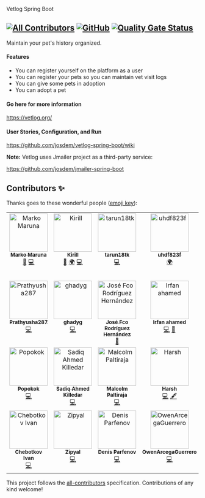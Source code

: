 Vetlog Spring Boot
<!-- ALL-CONTRIBUTORS-BADGE:START - Do not remove or modify this section -->
[![All Contributors](https://img.shields.io/badge/all_contributors-5-orange.svg?style=flat-square)](#contributors-)
[![GitHub](https://github.com/josdem/vetlog-spring-boot/actions/workflows/main.yml/badge.svg)](https://github.com/josdem/vetlog-spring-boot/actions)
[![Quality Gate Status](https://sonarcloud.io/api/project_badges/measure?project=josdem_vetlog-spring-boot&metric=alert_status)](https://sonarcloud.io/summary/new_code?id=josdem_vetlog-spring-boot)
---------------------------------------
Maintain your pet's history organized.

#### Features

* You can register yourself on the platform as a user
* You can register your pets so you can maintain vet visit logs
* You can give some pets in adoption
* You can adopt a pet

#### Go here for more information

https://vetlog.org/

#### User Stories, Configuration, and Run

https://github.com/josdem/vetlog-spring-boot/wiki

**Note:** Vetlog uses Jmailer project as a third-party service:

https://github.com/josdem/jmailer-spring-boot

## Contributors ✨

Thanks goes to these wonderful people ([emoji key](https://allcontributors.org/docs/en/emoji-key)):

<!-- ALL-CONTRIBUTORS-LIST:START - Do not remove or modify this section -->
<!-- prettier-ignore-start -->
<!-- markdownlint-disable -->
<table>
  <tbody>
    <tr>
      <td align="center" valign="top" width="14.28%"><a href="https://github.com/marki2121"><img src="https://avatars.githubusercontent.com/u/44497571?v=4?s=100" width="100px;" alt="Marko Maruna"/><br /><sub><b>Marko Maruna</b></sub></a><br /><a href="https://github.com/josdem/vetlog-spring-boot/pulls?q=is%3Apr+reviewed-by%3Amarki2121" title="Reviewed Pull Requests">👀</a> <a href="https://github.com/josdem/vetlog-spring-boot/commits?author=marki2121" title="Code">💻</a></td>
      <td align="center" valign="top" width="14.28%"><a href="https://github.com/kirillsinyuk"><img src="https://avatars.githubusercontent.com/u/51965753?v=4?s=100" width="100px;" alt="Kirill"/><br /><sub><b>Kirill</b></sub></a><br /><a href="https://github.com/josdem/vetlog-spring-boot/pulls?q=is%3Apr+reviewed-by%3Akirillsinyuk" title="Reviewed Pull Requests">👀</a> <a href="#translation-kirillsinyuk" title="Translation">🌍</a> <a href="https://github.com/josdem/vetlog-spring-boot/commits?author=kirillsinyuk" title="Code">💻</a></td>
      <td align="center" valign="top" width="14.28%"><a href="https://github.com/tarun18tk"><img src="https://avatars.githubusercontent.com/u/97531399?v=4?s=100" width="100px;" alt="tarun18tk"/><br /><sub><b>tarun18tk</b></sub></a><br /><a href="https://github.com/josdem/vetlog-spring-boot/commits?author=tarun18tk" title="Code">💻</a></td>
      <td align="center" valign="top" width="14.28%"><a href="https://github.com/uhdf823f"><img src="https://avatars.githubusercontent.com/u/143468270?v=4?s=100" width="100px;" alt="uhdf823f"/><br /><sub><b>uhdf823f</b></sub></a><br /><a href="#translation-uhdf823f" title="Translation">🌍</a></td>
      <td align="center" valign="top" width="14.28%"><a href="https://www.linkedin.com/in/sindhu-murthy"><img src="https://avatars.githubusercontent.com/u/1637811?v=4?s=100" width="100px;" alt="Sindhu"/><br /><sub><b>Sindhu</b></sub></a><br /><a href="https://github.com/josdem/vetlog-spring-boot/commits?author=sindhunaydu" title="Code">💻</a></td>
      <td align="center" valign="top" width="14.28%"><a href="https://github.com/kaminuma"><img src="https://avatars.githubusercontent.com/u/33448874?v=4?s=100" width="100px;" alt="T.H(kaminuma)"/><br /><sub><b>T.H(kaminuma)</b></sub></a><br /><a href="https://github.com/josdem/vetlog-spring-boot/commits?author=kaminuma" title="Code">💻</a> <a href="#content-kaminuma" title="Content">🖋</a> <a href="https://github.com/josdem/vetlog-spring-boot/pulls?q=is%3Apr+reviewed-by%3Akaminuma" title="Reviewed Pull Requests">👀</a> <a href="https://github.com/josdem/vetlog-spring-boot/issues?q=author%3Akaminuma" title="Bug reports">🐛</a> <a href="#question-kaminuma" title="Answering Questions">💬</a> <a href="#mentoring-kaminuma" title="Mentoring">🧑‍🏫</a> <a href="#infra-kaminuma" title="Infrastructure (Hosting, Build-Tools, etc)">🚇</a></td>
      <td align="center" valign="top" width="14.28%"><a href="https://github.com/yashudhlani"><img src="https://avatars.githubusercontent.com/u/44999427?v=4?s=100" width="100px;" alt="Yash Udhlani"/><br /><sub><b>Yash Udhlani</b></sub></a><br /><a href="https://github.com/josdem/vetlog-spring-boot/commits?author=yashudhlani" title="Code">💻</a> <a href="#mentoring-yashudhlani" title="Mentoring">🧑‍🏫</a></td>
    </tr>
    <tr>
      <td align="center" valign="top" width="14.28%"><a href="https://github.com/Prathyusha287"><img src="https://avatars.githubusercontent.com/u/120239903?v=4?s=100" width="100px;" alt="Prathyusha287"/><br /><sub><b>Prathyusha287</b></sub></a><br /><a href="https://github.com/josdem/vetlog-spring-boot/commits?author=Prathyusha287" title="Code">💻</a></td>
      <td align="center" valign="top" width="14.28%"><a href="https://github.com/ghadyg"><img src="https://avatars.githubusercontent.com/u/136957334?v=4?s=100" width="100px;" alt="ghadyg"/><br /><sub><b>ghadyg</b></sub></a><br /><a href="https://github.com/josdem/vetlog-spring-boot/commits?author=ghadyg" title="Code">💻</a></td>
      <td align="center" valign="top" width="14.28%"><a href="https://github.com/JoseFRH17"><img src="https://avatars.githubusercontent.com/u/64493634?v=4?s=100" width="100px;" alt="José Fco Rodríguez Hernández"/><br /><sub><b>José Fco Rodríguez Hernández</b></sub></a><br /><a href="https://github.com/josdem/vetlog-spring-boot/issues?q=author%3AJoseFRH17" title="Bug reports">🐛</a></td>
      <td align="center" valign="top" width="14.28%"><a href="https://github.com/Irfan0025"><img src="https://avatars.githubusercontent.com/u/95692861?v=4?s=100" width="100px;" alt="Irfan ahamed"/><br /><sub><b>Irfan ahamed</b></sub></a><br /><a href="https://github.com/josdem/vetlog-spring-boot/commits?author=Irfan0025" title="Code">💻</a> <a href="https://github.com/josdem/vetlog-spring-boot/pulls?q=is%3Apr+reviewed-by%3AIrfan0025" title="Reviewed Pull Requests">👀</a></td>
      <td align="center" valign="top" width="14.28%"><a href="https://github.com/tkim602"><img src="https://avatars.githubusercontent.com/u/157748120?v=4?s=100" width="100px;" alt="TaeHo Kim"/><br /><sub><b>TaeHo Kim</b></sub></a><br /><a href="https://github.com/josdem/vetlog-spring-boot/commits?author=tkim602" title="Code">💻</a></td>
      <td align="center" valign="top" width="14.28%"><a href="https://slusy.vercel.app"><img src="https://avatars.githubusercontent.com/u/106076516?v=4?s=100" width="100px;" alt="Achal"/><br /><sub><b>Achal</b></sub></a><br /><a href="https://github.com/josdem/vetlog-spring-boot/commits?author=slusy" title="Code">💻</a></td>
      <td align="center" valign="top" width="14.28%"><a href="https://github.com/samuks123"><img src="https://avatars.githubusercontent.com/u/103591276?v=4?s=100" width="100px;" alt="samuks123"/><br /><sub><b>samuks123</b></sub></a><br /><a href="https://github.com/josdem/vetlog-spring-boot/commits?author=samuks123" title="Code">💻</a></td>
    </tr>
    <tr>
      <td align="center" valign="top" width="14.28%"><a href="https://github.com/Popokok"><img src="https://avatars.githubusercontent.com/u/146879591?v=4?s=100" width="100px;" alt="Popokok"/><br /><sub><b>Popokok</b></sub></a><br /><a href="https://github.com/josdem/vetlog-spring-boot/commits?author=Popokok" title="Code">💻</a></td>
      <td align="center" valign="top" width="14.28%"><a href="https://portfolio-er-killedar-dev.netlify.app/"><img src="https://avatars.githubusercontent.com/u/125464939?v=4?s=100" width="100px;" alt="Sadiq Ahmed Killedar "/><br /><sub><b>Sadiq Ahmed Killedar </b></sub></a><br /><a href="https://github.com/josdem/vetlog-spring-boot/commits?author=Er-Sadiq" title="Code">💻</a></td>
      <td align="center" valign="top" width="14.28%"><a href="https://github.com/krooldonutz"><img src="https://avatars.githubusercontent.com/u/26025886?v=4?s=100" width="100px;" alt="Malcolm Paltiraja"/><br /><sub><b>Malcolm Paltiraja</b></sub></a><br /><a href="https://github.com/josdem/vetlog-spring-boot/commits?author=krooldonutz" title="Code">💻</a></td>
      <td align="center" valign="top" width="14.28%"><a href="https://github.com/harsh-0409"><img src="https://avatars.githubusercontent.com/u/154314702?v=4?s=100" width="100px;" alt="Harsh"/><br /><sub><b>Harsh</b></sub></a><br /><a href="https://github.com/josdem/vetlog-spring-boot/commits?author=harsh-0409" title="Code">💻</a> <a href="#content-harsh-0409" title="Content">🖋</a></td>
      <td align="center" valign="top" width="14.28%"><a href="https://github.com/minovermax"><img src="https://avatars.githubusercontent.com/u/52435957?v=4?s=100" width="100px;" alt="Soungmin (Min) Lee"/><br /><sub><b>Soungmin (Min) Lee</b></sub></a><br /><a href="#infra-minovermax" title="Infrastructure (Hosting, Build-Tools, etc)">🚇</a> <a href="https://github.com/josdem/vetlog-spring-boot/commits?author=minovermax" title="Code">💻</a></td>
      <td align="center" valign="top" width="14.28%"><a href="https://github.com/axtant"><img src="https://avatars.githubusercontent.com/u/70051483?v=4?s=100" width="100px;" alt="axtant"/><br /><sub><b>axtant</b></sub></a><br /><a href="https://github.com/josdem/vetlog-spring-boot/commits?author=axtant" title="Code">💻</a></td>
      <td align="center" valign="top" width="14.28%"><a href="https://github.com/BOMBYASCHER"><img src="https://avatars.githubusercontent.com/u/113691860?v=4?s=100" width="100px;" alt="Daniil Kamanin"/><br /><sub><b>Daniil Kamanin</b></sub></a><br /><a href="https://github.com/josdem/vetlog-spring-boot/commits?author=BOMBYASCHER" title="Code">💻</a> <a href="#mentoring-BOMBYASCHER" title="Mentoring">🧑‍🏫</a></td>
    </tr>
    <tr>
      <td align="center" valign="top" width="14.28%"><a href="https://github.com/LoseGameng"><img src="https://avatars.githubusercontent.com/u/115796742?v=4?s=100" width="100px;" alt="Chebotkov Ivan"/><br /><sub><b>Chebotkov Ivan</b></sub></a><br /><a href="https://github.com/josdem/vetlog-spring-boot/commits?author=LoseGameng" title="Code">💻</a></td>
      <td align="center" valign="top" width="14.28%"><a href="https://github.com/Zipyal"><img src="https://avatars.githubusercontent.com/u/80532767?v=4?s=100" width="100px;" alt="Zipyal"/><br /><sub><b>Zipyal</b></sub></a><br /><a href="https://github.com/josdem/vetlog-spring-boot/commits?author=Zipyal" title="Code">💻</a></td>
      <td align="center" valign="top" width="14.28%"><a href="https://github.com/Parfenix"><img src="https://avatars.githubusercontent.com/u/119493797?v=4?s=100" width="100px;" alt="Denis Parfenov"/><br /><sub><b>Denis Parfenov</b></sub></a><br /><a href="https://github.com/josdem/vetlog-spring-boot/commits?author=Parfenix" title="Code">💻</a></td>
      <td align="center" valign="top" width="14.28%"><a href="https://github.com/OwenArcegaGuerrero"><img src="https://avatars.githubusercontent.com/u/189819759?v=4?s=100" width="100px;" alt="OwenArcegaGuerrero"/><br /><sub><b>OwenArcegaGuerrero</b></sub></a><br /><a href="https://github.com/josdem/vetlog-spring-boot/commits?author=OwenArcegaGuerrero" title="Code">💻</a></td>
      <td align="center" valign="top" width="14.28%"><a href="https://github.com/ash-ni1"><img src="https://avatars.githubusercontent.com/u/123396062?v=4?s=100" width="100px;" alt="ash-ni1"/><br /><sub><b>ash-ni1</b></sub></a><br /><a href="https://github.com/josdem/vetlog-spring-boot/commits?author=ash-ni1" title="Code">💻</a></td>
      <td align="center" valign="top" width="14.28%"><a href="https://github.com/kiranraoboinapally"><img src="https://avatars.githubusercontent.com/u/38401453?v=4?s=100" width="100px;" alt="GPTContribX"/><br /><sub><b>GPTContribX</b></sub></a><br /><a href="#mentoring-kiranraoboinapally" title="Mentoring">🧑‍🏫</a></td>
    </tr>
  </tbody>
</table>

<!-- markdownlint-restore -->
<!-- prettier-ignore-end -->

<!-- ALL-CONTRIBUTORS-LIST:END -->

This project follows the [all-contributors](https://github.com/all-contributors/all-contributors) specification. Contributions of any kind welcome!